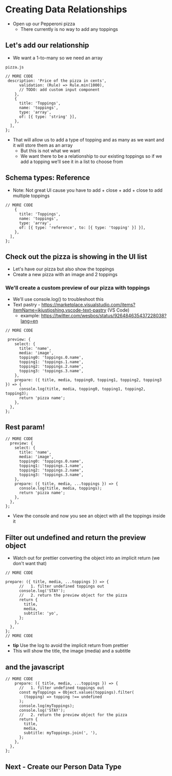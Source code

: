 # Creating Data Relationships
* Open up our Pepperoni pizza
    - There currently is no way to add any toppings

## Let's add our relationship
* We want a 1-to-many so we need an array

`pizza.js`

```
// MORE CODE
 description: 'Price of the pizza in cents',
      validation: (Rule) => Rule.min(1000),
      // TODO: add custom input component
    },
    {
      title: 'Toppings',
      name: 'toppings',
      type: 'array',
      of: [{ type: 'string' }],
    },
  ],
};
```

* That will allow us to add a type of topping and as many as we want and it will store them as an array
    - But this is not what we want
    - We want there to be a relationship to our existing toppings so if we add a topping we'll see it in a list to choose from

## Schema types: Reference
* Note: Not great UI cause you have to add + close + add + close to add multiple toppings

```
// MORE CODE
    {
      title: 'Toppings',
      name: 'toppings',
      type: 'array',
      of: [{ type: 'reference', to: [{ type: 'topping' }] }],
    },
  ],
};
```

## Check out the pizza is showing in the UI list
* Let's have our pizza but also show the toppings
* Create a new pizza with an image and 2 toppings

### We'll create a custom preview of our pizza with toppings
* We'll use console.log() to troubleshoot this
* Text pastry - https://marketplace.visualstudio.com/items?itemName=jkjustjoshing.vscode-text-pastry (VS Code)
    - example: https://twitter.com/wesbos/status/926484635437228038?lang=en

```
// MORE CODE

 preview: {
    select: {
      title: 'name',
      media: 'image',
      topping0: 'toppings.0.name',
      topping1: 'toppings.1.name',
      topping2: 'toppings.2.name',
      topping3: 'toppings.3.name',
    },
    prepare: ({ title, media, topping0, topping1, topping2, topping3 }) => {
      console.log(title, media, topping0, topping1, topping2, topping3);
      return 'pizza name';
    },
  },
};
```

## Rest param!
```
// MORE CODE
  preview: {
    select: {
      title: 'name',
      media: 'image',
      topping0: 'toppings.0.name',
      topping1: 'toppings.1.name',
      topping2: 'toppings.2.name',
      topping3: 'toppings.3.name',
    },
    prepare: ({ title, media, ...toppings }) => {
      console.log(title, media, toppings);
      return 'pizza name';
    },
  },
};
```

* View the console and now you see an object with all the toppings inside it

## Filter out undefined and return the preview object
* Watch out for prettier converting the object into an implicit return (we don't want that)

```
// MORE CODE

prepare: ({ title, media, ...toppings }) => {
      //   1. filter undefined toppings out
      console.log('STAY');
      //   2. return the preview object for the pizza
      return {
        title,
        media,
        subtitle: 'yo',
      };
    },
  },
};
// MORE CODE
```

* **tip** Use the log to avoid the implicit return from prettier
* This will show the title, the image (media) and a subtitle

## and the javascript
```
// MORE CODE
    prepare: ({ title, media, ...toppings }) => {
      //   1. filter undefined toppings out
      const myToppings = Object.values(toppings).filter(
        (topping) => topping !== undefined
      );
      console.log(myToppings);
      console.log('STAY');
      //   2. return the preview object for the pizza
      return {
        title,
        media,
        subtitle: myToppings.join(', '),
      };
    },
  },
};
```

## Next - Create our Person Data Type
